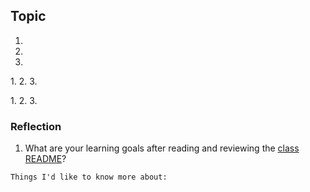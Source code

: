 ## Topic

[]()

1. 
2. 
3. 

[]()
1. 
2. 
3. 

[]()
1. 
2. 
3. 


### Reflection

1. What are your learning goals after reading and reviewing the [class README](https://codefellows.github.io/code-401-javascript-guide/curriculum/class-XX/)?


`Things I'd like to know more about:`
